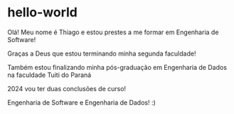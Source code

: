 # hello-world

Olá! Meu nome é Thiago e estou prestes a me formar em Engenharia de Software!

Graças a Deus que estou terminando minha segunda faculdade!

Também estou finalizando minha pós-graduação em Engenharia de Dados na faculdade Tuiti do Paraná

2024 vou ter duas conclusões de curso!

Engenharia de Software e Engenharia de Dados! :)
